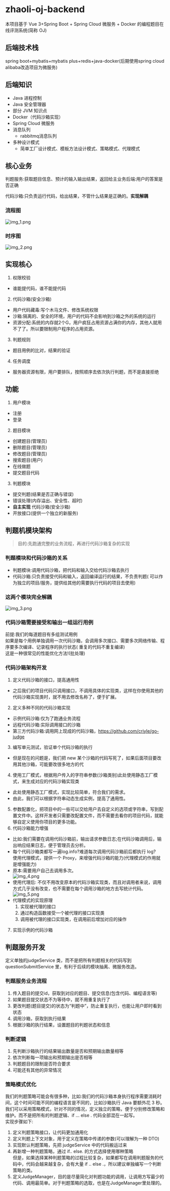 # zhaoli-oj-backend

本项目基于 Vue 3+Spring Boot + Spring Cloud 微服务 + Docker 的编程题目在线评测系统(简称 OJ)

## 后端技术栈

spring boot+mybatis+mybatis plus+redis+java-docker(后期使用spring cloud alibaba改造项目为微服务)

## 后端知识

- Java 进程控制
- Java 安全管理器
- 部分 JVM 知识点
- Docker（代码沙箱实现）
- Spring Cloud 微服务
- 消息队列
    - rabbitmq消息队列
- 多种设计模式
    - 简单工厂设计模式、模板方法设计模式、策略模式、代理模式

## 核心业务

判题服务:获取题目信息、预计的输入输出结果，返回给主业务后端:用户的答案是否正确

代码沙箱:只负责运行代码，给出结果，不管什么结果是正确的。**实现解耦**

### 流程图

![img_1.png](doc%2Fimg_1.png)

### 时序图

![img_2.png](doc%2Fimg_2.png)

## 实现核心

1. 权限校验

- 谁能提代码，谁不能提代码

2. 代码沙箱(安全沙箱)

- 用户代码藏毒:写个木马文件、修改系统权限
- 沙箱:隔离的、安全的环境，用户的代码不会影响到沙箱之外的系统的运行
- 资源分配:系统的内存就2个G，用户疯狂占用资源占满你的内存，其他人就用不了了。所以要限制用户程序的占用资源。

3. 判题规则

- 题目用例的比对，结果的验证

4. 任务调度

- 服务器资源有限，用户要排队，按照顺序去依次执行判题，而不是直接拒绝

## 功能

1. 用户模块

- 注册
- 登录

2. 题目模块

- 创建题目(管理员)
- 删除题目(管理员)
- 修改题目(管理员)
- 搜索题目(用户)
- 在线做题
- 提交题目代码

3. 判题模块

- 提交判题(结果是否正确与错误)
- 错误处理(内存溢出、安全性、超时)
- **自主实现** 代码沙箱(安全沙箱)
- 开放接口(提供一个独立的新服务)

## 判题机模块架构

> 目的:先跑通完整的业务流程，再进行代码沙箱复杂的实现

### 判题模块和代码沙箱的关系

- 判题模块:调用代码沙箱，把代码和输入交给代码沙箱去执行
- 代码沙箱:只负责接受代码和输入，返回编译运行的结果，不负责判题(
  可以作为独立的项目/服务，提供给其他的需要执行代码的项目去使用)

### 这两个模块完全解耦

![img_3.png](doc%2Fimg_3.png)

### 代码沙箱需要接受和输出一组运行用例

前提:我们的每道题目有多组测试用例<br>
如果是每个用例单独调用一次代码沙箱，会调用多次接口、需要多次网络传输、程序要多次编译、记录程序的执行状态(
重复的代码不重复编译)<br>
这是一种很常见的性能优化方法!(批处理)

### 代码沙箱架构开发

1. 定义代码沙箱的接口，提高通用性

- 之后我们的项目代码只调用接口，不调用具体的实现类，这样在你使用其他的代码沙箱实现类时，就不用去修改名称了，便于扩展。

2. 定义多种不同的代码沙箱实现

- 示例代码沙箱:仅为了跑通业务流程
- 远程代码沙箱:实际调用接口的沙箱
- 第三方代码沙箱:调用网上现成的代码沙箱，https://github.com/criyle/go-judge

3. 编写单元测试，验证单个代码沙箱的执行

- 但是现在的问题是，我们把 new 某个沙箱的代码写死了，如果后面项目要改用其他沙箱，可能要改很多地方的代

4. 使用工厂模式，根据用户传入的字符串参数(沙箱类别)此处使用静态工厂模式，来生成对应的代码沙箱实现类

- 此处使用静态工厂模式，实现比较简单，符合我们的需求。
- 由此，我们可以根据字符串动态生成实例，提高了通用性。

5. 参数配置化，把项目中的一些可以交给用户去自定义的选项或字符串，写到配置文件中。这样开发者只需要改配置文件，而不需要去看你的项目代码，就能够自定义使用你项目的更多功能。
6. 代码沙箱能力增强

- 比如:我们需要在调用代码沙箱前，输出请求参数日志;在代码沙箱调用后，输出响应结果日志，便于管理员去分析。
- 每个代码沙箱类都写一遍log.info?难道每次调用代码沙箱前后都执行 log?<br>
  使用代理模式，提供一个 Proxy，来增强代码沙箱的能力(代理模式的作用就是增强能力)
- 原本:需要用户自己去调用多次。<br>
  ![img_4.png](doc%2Fimg_4.png)
- 使用代理后:
  不仅不用改变原本的代码沙箱实现类，而且对调用者来说，调用方式几乎没有改变，也不需要在每个调用沙箱的地方去写统计代码。<br>
  ![img_5.png](doc%2Fimg_5.png)
- 代理模式的实现原理
    1. 实现被代理的接口
    2. 通过构造函数接受一个被代理的接口实现类
    3. 调用被代理的接口实现类，在调用前后增加对应的操作

7. 实现示例的代码沙箱

## 判题服务开发

定义单独的judgeService 类，而不是把所有判题相关的代码写到 questionSubmitService 里，有利于后续的模块抽离、微服务改造。

### 判题服务业务流程

1. 传入题目的提交id，获取到对应的题目、提交信息(包含代码、编程语言等)
2. 如果题目提交状态不为等待中，就不用重复执行了
3. 更改判题(题目提交)的状态为“判题中”，防止重复执行，也能让用户即时看到状态
4. 调用沙箱，获取到执行结果
5. 根据沙箱的执行结果，设置题目的判题状态和信息

### 判断逻辑

1. 先判断沙箱执行的结果输出数量是否和预期输出数量相等
2. 依次判断每一项输出和预期输出是否相等
3. 判题题目的限制是否符合要求
4. 可能还有其他的异常情况

### 策略模式优化

我们的判题策略可能会有很多种，比如:我们的代码沙箱本身执行程序需要消耗时间，这个时间可能不同的编程语言是不同的，比如沙箱执行
Java 要额外花 3 秒。<br>
我们可以采用策略模式，针对不同的情况，定义独立的策略，便于分别修改策略和维护。而不是把所有的判题逻辑、if ... else .
代码全部混在一起写。<br>
实现步骤如下:

1. 定义判题策略接口，让代码更加通用化
2. 定义判题上下文对象，用于定义在策略中传递的参数(可以理解为一种 DTO)
3. 实现默认判题策略，先把 judgeService 中的代码搬运过来
4. 再新增一种判题策略，通过 if.. else. 的方式选择使用哪种策略<br>
   但是，如果选择某种判题策略的过程比较复杂，如果都写在调用判题服务的代码中，代码会越来越复杂，会有大量 if .. else
   .，所以建议单独编写一个判断策略的类。
5. 定义JudgeManager，目的是尽量简化对判题功能的调用，让调用方写最少的代码、调用最简单。对于判题策略的选取，也是在JudgeManager里处理的。